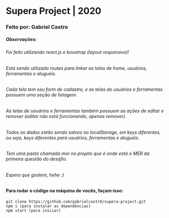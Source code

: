 # Supera Project | 2020
### Feito por: Gabriel Castro

##### Observações: 
###### Foi feito utilizando react.js e boostrap (layout responsivo)! 
###### Está sendo utilizado routes para linkar as telas de home, usuários, ferramentas e aluguéis.
###### Cada tela tem seu form de cadastro, e as telas de usuários e ferramentas possuem uma seção de listagem.
###### As telas de usuários e ferramentas também possuem as ações de editar e remover (editar não está funcionando, apenas remover).
###### Todos os dados estão sendo salvos no localStorage, em keys diferentes, ou seja, keys diferentes para usuários, ferramentas e aluguéis.
###### Tem uma pasta chamada mer no projeto que é onde está o MER da primeira questão do desafio.
###### Espero que gostem, hehe :)

#### Para rodar o código na máquina de vocês, façam isso:
```
git clone https://github.com/gabrielcastr0/supera-project.git
npm i (para instalar as dependências)
npm start (para iniciar)
```
